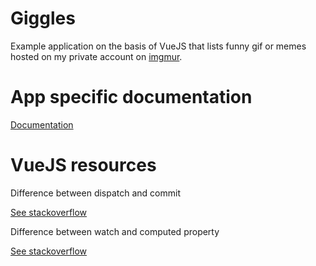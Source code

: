 # Giggles
Example application on the basis of VueJS that lists funny gif or memes hosted on my private account on [imgmur](https://imgur.com).

# App specific documentation
[Documentation](https://github.com/jdnierth/giggles/blob/master/source/giggles/README.md)

# VueJS resources
Difference between dispatch and commit

[See stackoverflow](https://stackoverflow.com/questions/40390411/vuex-2-0-dispatch-versus-commit?utm_medium=organic&utm_source=google_rich_qa&utm_campaign=google_rich_qa)

Difference between watch and computed property

[See stackoverflow](https://stackoverflow.com/questions/43277705/vuejs-difference-between-computed-property-and-watcher?utm_medium=organic&utm_source=google_rich_qa&utm_campaign=google_rich_qa)